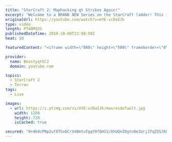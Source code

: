```yaml
---
title: "StarCraft 2: Maphacking qt Strikes Again!"
excerpt: "Welcome to a BRAND NEW Series on the StarCraft ladder! This is the \"Mass Marines to Grandmaster\" challenge, where the only attacking unit that I'm allowed to make is Marines - and that's it! I am allowed to make Medivacs just so that the gaemplay is not too monotonous, but I believe I could even make"
originalUrl: https://youtube.com/watch?v=mYE-vcDaIJk
type: video
length: PT40M32S
publishedDateTime: 2019-10-08T22:58:59Z
heat: 50

featuredContent: "<iframe width=\"800\" height=\"500\" frameborder=\"0\" src=\"https://www.youtube.com/embed/mYE-vcDaIJk\" allow=\"accelerometer; autoplay; encrypted-media; gyroscope; picture-in-picture\" allowfullscreen></iframe>"

provider:
  name: BeastyqtSC2
  domain: youtube.com

topics:
  - StarCraft 2
  - Terran
tags:
  - Live

images:
  - url: https://i.ytimg.com/vi/mYE-vcDaIJk/maxresdefault.jpg
    width: 1280
    height: 720
    isCached: true

secured: "0+4b4cPNp2uf8TGx6CrX4QmtuTgqYOfQH1S/XhUQnIOgtn0e3UrjJ7qZO5J6Q+ZevCMvWfDdgauZxIfBv+JEQoBwxbceqsYpP9lnBlriQI1gE1IwKp8Vz6J8CLscfJwOn++4Cy4g6FHlWYN/S+TupGKaIB86FcT+X/YC3CCoJLks36GL77Vi2tjAMp1BgBU3TzS8CWN4noMOo5j7r8S6FDJ7exbIPd85f5ohtwNqvuLCDVjugLqoitgCTJ5qyP09RnQ+iFKm614dcpUMSwfWLE7zQkH9NOkdEP5x3aH/SBrUlDSapFV5X25hIuvovCAWreIUIzZ2KKHW1HlpyLESdAeDzvpZu4anzQYluF+dJJPmdbF4tezLlT6clsLgTxrwenFi2PNFIUB5CvMICG2hSogz+sUjySZ0qkU0/edbcOA=;6y0dkCHX3qr5TPHRHVur9w=="
---
```


